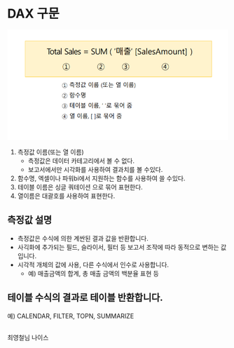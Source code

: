 # DAX 구문
![구문사용의 설명.png](Explain_grammar_of_DAX.png)

1. 측정값 이름(또는 열 이름)
    - 측정값은 데이터 카테고리에서 볼 수 없다.
    - 보고서에서만 시각화를 사용하여 결과치를 볼 수있다.
2. 함수명, 엑셀이나 파워bi에서 지원하는 함수를 사용하여 쓸 수있다.
3. 테이블 이름은 싱글 쿼테이션 으로 묶어 표현한다.
4. 열이름은 대괄호를 사용하여 표현한다.


## 측정값 설명
- 측정값은 수식에 의한 계싼된 결과 값을 반환합니다.
- 사긱화에 추가되는 필드, 슬라이서, 필터 등 보고서 조작에 따라 동적으로 변하는 값 입니다.
- 시각적 개체의 값에 사용, 다른 수식에서 인수로 사용합니다.
  - 예) 매출금액의 합계, 총 매출 금액의 백분율 표현 등

## 테이블 수식의 결과로 테이블 반환합니다.
 예) CALENDAR, FILTER, TOPN, SUMMARIZE
 
##
최영철님 나이스